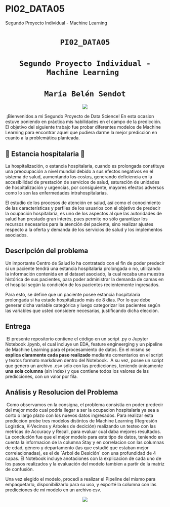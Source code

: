 # PI02_DATA05
Segundo Proyecto Individual - Machine Learning 

# <h1 align="center">**`PI02_DATA05`**
# <h1 align="center">**`Segundo Proyecto Individual - Machine Learning `**
# <h1 align="center">**`María Belén Sendot`**

<p align="center">
<img src="https://img.freepik.com/vector-premium/hospitalizacion-paciente_7737-1774.jpg?w=900"   
>
</p>

​
¡Bienvenidos a mi Segundo Proyecto de Data Science! En esta ocasion estuve poniendo en práctica mis habilidades en el campo de la predicción. El objetivo del siguiente trabajo fue probar diferentes modelos de Machine Learning para encontrar aquel que pudiera darme la mejor predicción en cuanto a la problemática planteada.
​

## 🏥 **Estancia hospitalaria** 🏥

La hospitalización, o estancia hospitalaria, cuando es prolongada constituye una preocupación a nivel mundial debido a sus efectos negativos en el sistema de salud, aumentando los costos, generando deficiencia en la accesibilidad de prestación de servicios de salud, saturación de unidades de hospitalización y urgencias, por consiguiente, mayores efectos adversos como lo son las enfermedades intrahospitalarias.

El estudio de los procesos de atención en salud, así como el conocimiento de las características y perfiles de los usuarios con el objetivo de predecir la ocupación hospitalaria, es uno de los aspectos al que las autoridades de salud han prestado gran interés, pues permite no sólo garantizar los recursos necesarios para la atención del paciente, sino realizar ajustes respecto a la oferta y demanda de los servicios de salud y los implementos asociados.
​
## **Descripción del problema**

Un importante Centro de Salud lo ha contratado con el fin de poder predecir si un paciente tendrá una estancia hospitalaria prolongada o no, utilizando la información contenida en el dataset asociado, la cual recaba una muestra histórica de sus pacientes, para poder administrar la demanda de camas en el hospital según la condición de los pacientes recientemente ingresados. 

Para esto, se define que un paciente posee estancia hospitalaria prolongada si ha estado hospitalizado más de 8 días. Por lo que debe generar dicha variable categórica y luego categorizar los pacientes según las variables que usted considere necesarias, justificando dicha elección. 
​
## **Entrega**
​
El presente repositorio contiene el código en un script .py o Jupyter Notebook .ipynb, el cual incluye un EDA, feature engineerging y un pipeline de Machine Learning para el procesamiento de datos. En el mismo se **explica claramente cada paso realizado** mediante comentarios en el script y textos formato markdown dentro del Notebook.
​
A su vez, posee un script que genero un archivo .csv sólo con las predicciones, teniendo únicamente **una sola columna** (sin index) y que contiene todos los valores de las predicciones, con un valor por fila. 
​
## **Análisis y Resolucion del Problema**
​
Como observamos en la consigna, el problema consistía en poder predecir del mejor modo cual podría llegar a ser la ocupacion hospitalaria ya sea a corto o largo plazo con los nuevos datos ingresados.
Para realizar esta prediccion probe tres modelos distintos de Machine Learning (Regresión Logística, K-Vecinos y Arboles de decición) realizando un testeo con las metricas de Accuracy y Recall, para evaluar cual daba mejores resultados. La conclución fue que el mejor modelo para este tipo de datos, teniendo en cuenta la informacion de la columna Stay y en correlacion con las columnas de edad, género y departamento (las que estudié que estaban mejor correlacionadas), es el de ´Arbol de Desición´ con una profundidad de 4 capas.
El Notebook incluye anotaciones con la explicacion de cada uno de los pasos realizados y la evaluación del modelo tambien a partir de la matriz de confusión.
  
Una vez elegido el modelo, procedí a realizar el Pipeline del mismo para empaquetarlo, disponibilizarlo para su uso, y exporté la columna con las predicciones de mi modelo en un archivo csv.

<p align="center">
<img src="https://valohai.com/assets/img/manual-pipeline.png"   
>
</p>
